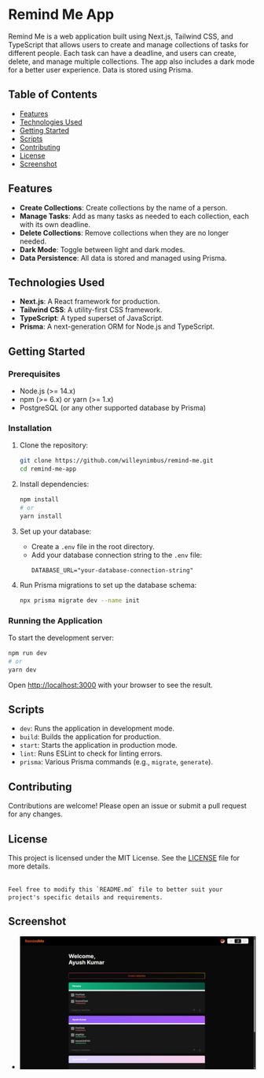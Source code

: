 # Remind Me App

Remind Me is a web application built using Next.js, Tailwind CSS, and TypeScript that allows users to create and manage collections of tasks for different people. Each task can have a deadline, and users can create, delete, and manage multiple collections. The app also includes a dark mode for a better user experience. Data is stored using Prisma.

## Table of Contents

- [Features](#features)
- [Technologies Used](#technologies-used)
- [Getting Started](#getting-started)
- [Scripts](#scripts)
- [Contributing](#contributing)
- [License](#license)
- [Screenshot](#screenshot)

## Features

- **Create Collections**: Create collections by the name of a person.
- **Manage Tasks**: Add as many tasks as needed to each collection, each with its own deadline.
- **Delete Collections**: Remove collections when they are no longer needed.
- **Dark Mode**: Toggle between light and dark modes.
- **Data Persistence**: All data is stored and managed using Prisma.

## Technologies Used

- **Next.js**: A React framework for production.
- **Tailwind CSS**: A utility-first CSS framework.
- **TypeScript**: A typed superset of JavaScript.
- **Prisma**: A next-generation ORM for Node.js and TypeScript.

## Getting Started

### Prerequisites

- Node.js (>= 14.x)
- npm (>= 6.x) or yarn (>= 1.x)
- PostgreSQL (or any other supported database by Prisma)

### Installation

1. Clone the repository:
   ```bash
   git clone https://github.com/willeynimbus/remind-me.git
   cd remind-me-app
   ```


2. Install dependencies:

   ```bash
   npm install
   # or
   yarn install
   ```

3. Set up your database:

   - Create a `.env` file in the root directory.
   - Add your database connection string to the `.env` file:
     ```env
     DATABASE_URL="your-database-connection-string"
     ```

4. Run Prisma migrations to set up the database schema:
   ```bash
   npx prisma migrate dev --name init
   ```

### Running the Application

To start the development server:

```bash
npm run dev
# or
yarn dev
```

Open [http://localhost:3000](http://localhost:3000) with your browser to see the result.

## Scripts

- `dev`: Runs the application in development mode.
- `build`: Builds the application for production.
- `start`: Starts the application in production mode.
- `lint`: Runs ESLint to check for linting errors.
- `prisma`: Various Prisma commands (e.g., `migrate`, `generate`).

## Contributing

Contributions are welcome! Please open an issue or submit a pull request for any changes.

## License

This project is licensed under the MIT License. See the [LICENSE](LICENSE) file for more details.

```

Feel free to modify this `README.md` file to better suit your project's specific details and requirements.
```

## Screenshot

- ![alt text](image.png)
